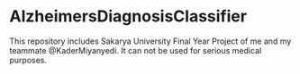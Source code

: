 # AlzheimersDiagnosisClassifier
This repository includes Sakarya University Final Year Project of me and my teammate @KaderMiyanyedi. It can not be used for serious medical purposes.
